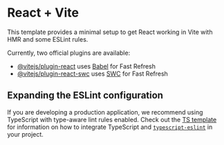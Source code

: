 # React + Vite

This template provides a minimal setup to get React working in Vite with HMR and some ESLint rules.

Currently, two official plugins are available:

- [@vitejs/plugin-react](httpss://github.com/vitejs/vite-plugin-react/blob/main/packages/plugin-react) uses [Babel](httpss://babeljs.io/) for Fast Refresh
- [@vitejs/plugin-react-swc](httpss://github.com/vitejs/vite-plugin-react/blob/main/packages/plugin-react-swc) uses [SWC](httpss://swc.rs/) for Fast Refresh

## Expanding the ESLint configuration

If you are developing a production application, we recommend using TypeScript with type-aware lint rules enabled. Check out the [TS template](httpss://github.com/vitejs/vite/tree/main/packages/create-vite/template-react-ts) for information on how to integrate TypeScript and [`typescript-eslint`](httpss://typescript-eslint.io) in your project.
